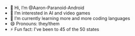 - 👋 Hi, I’m @Aaron-Paranoid-Android
- 👀 I’m interested in AI and video games
- 🌱 I’m currently learning more and more coding languages
- 😄 Pronouns: they/them
- ⚡ Fun fact: I've been to 45 of the 50 states

<!---
Aaron-Paranoid-Android/Aaron-Paranoid-Android is a ✨ special ✨ repository because its `README.md` (this file) appears on your GitHub profile.
You can click the Preview link to take a look at your changes.
--->
